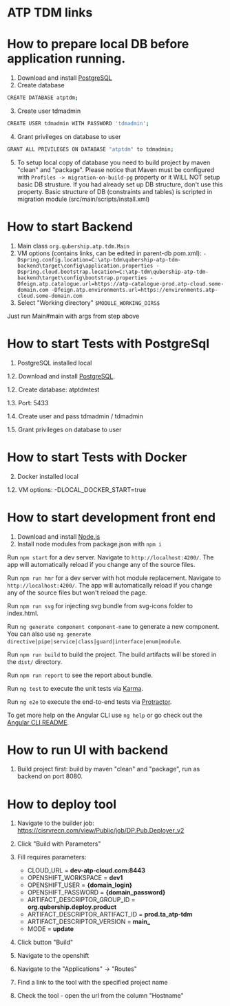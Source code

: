# ATP TDM links

# How to prepare local DB before application running.
1. Download and install [PostgreSQL](https://www.postgresql.org/download/)
2. Create database
 ```sh 
 CREATE DATABASE atptdm; 
 ```
3. Create user tdmadmin
 ```sh 
 CREATE USER tdmadmin WITH PASSWORD 'tdmadmin';  
 ```
4. Grant privileges on database to user
 ```sh 
 GRANT ALL PRIVILEGES ON DATABASE "atptdm" to tdmadmin;
 ``` 
5. To setup local copy of database you need to build project by maven "clean" and "package".
   Please notice that Maven must be configured with `Profiles -> migration-on-build-pg` property or it WILL NOT setup basic DB strusture. If you had already set up DB structure, don't use this property.
   Basic structure of DB (constraints and tables) is scripted in migration module (src/main/scripts/install.xml)

# How to start Backend

1. Main class `org.qubership.atp.tdm.Main`
2. VM options (contains links, can be edited in parent-db pom.xml):
   `
   -Dspring.config.location=C:\atp-tdm\qubership-atp-tdm-backend\target\config\application.properties
   -Dspring.cloud.bootstrap.location=C:\atp-tdm\qubership-atp-tdm-backend\target\config\bootstrap.properties
   -Dfeign.atp.catalogue.url=https://atp-catalogue-prod.atp-cloud.some-domain.com
   -Dfeign.atp.environments.url=https://environments.atp-cloud.some-domain.com
   `
3. Select "Working directory" `$MODULE_WORKING_DIRS$`

Just run Main#main with args from step above

# How to start Tests with PostgreSql
1. PostgreSQL installed local

1.2. Download and install [PostgreSQL](https://www.postgresql.org/download/).

1.2. Create database: atptdmtest

1.3. Port: 5433

1.4. Create user and pass tdmadmin / tdmadmin

1.5. Grant privileges on database to user

# How to start Tests with Docker
2. Docker installed local

1.2. VM options: -DLOCAL_DOCKER_START=true

# How to start development front end

1. Download and install [Node.js](https://nodejs.org/en/download/)
2. Install node modules from package.json with `npm i`

Run `npm start` for a dev server. Navigate to `http://localhost:4200/`. The app will automatically reload if you change any of the source files.

Run `npm run hmr` for a dev server with hot module replacement. Navigate to `http://localhost:4200/`. The app will automatically reload if you change any of the source files but won't reload the page.

Run `npm run svg` for injecting svg bundle from svg-icons folder to index.html.

Run `ng generate component component-name` to generate a new component. You can also use `ng generate directive|pipe|service|class|guard|interface|enum|module`.

Run `npm run build` to build the project. The build artifacts will be stored in the `dist/` directory.

Run `npm run report` to see the report about bundle.

Run `ng test` to execute the unit tests via [Karma](https://karma-runner.github.io).

Run `ng e2e` to execute the end-to-end tests via [Protractor](http://www.protractortest.org/).

To get more help on the Angular CLI use `ng help` or go check out the [Angular CLI README](https://github.com/angular/angular-cli/blob/main/README.md).

# How to run UI with backend

1. Build project first: build by maven "clean" and "package", run as backend on port 8080. 

# How to deploy tool

1. Navigate to the builder job: https://cisrvrecn.com/view/Public/job/DP.Pub.Deployer_v2
2. Click "Build with Parameters"
3. Fill requires parameters:

    * CLOUD_URL = **dev-atp-cloud.com:8443**
    * OPENSHIFT_WORKSPACE = **dev1**
    * OPENSHIFT_USER =	**{domain_login}**
    * OPENSHIFT_PASSWORD =	**{domain_password}**
    * ARTIFACT_DESCRIPTOR_GROUP_ID = **org.qubership.deploy.product**
    * ARTIFACT_DESCRIPTOR_ARTIFACT_ID = **prod.ta_atp-tdm**
    * ARTIFACT_DESCRIPTOR_VERSION = **main_<number>**
    * MODE = **update**

4. Click button "Build"
5. Navigate to the openshift
6. Navigate to the "Applications" -> "Routes"
7. Find a link to the tool with the specified project name
8. Check the tool - open the url from the column "Hostname"
